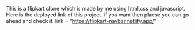 This is a flipkart clone which is made by me using html,css and javascript.
Here is the deployed link of this project. if you want then plaese you can go ahead and check it.
 link  =  "https://flipkart-navbar.netlify.app/"

